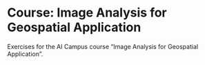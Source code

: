 # Course: Image Analysis for Geospatial Application

Exercises for the AI Campus course “Image Analysis for Geospatial Application”. 
